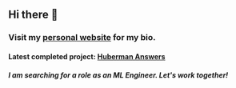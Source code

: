 ## Hi there 👋

### Visit my [personal website](https://ninoristeski.github.io/) for my bio.

#### Latest completed project: [Huberman Answers](https://github.com/NinoRisteski/HubermanAnswers)

##### I am searching for a role as an ML Engineer. Let's work together!

